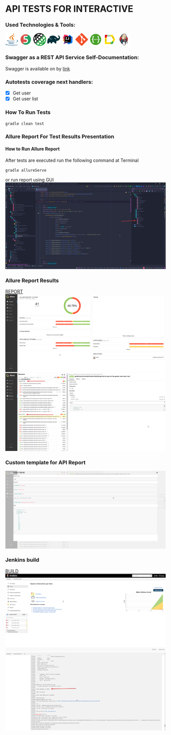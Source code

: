 # API TESTS FOR INTERACTIVE

### Used Technologies & Tools:
<p align="left">
<img height="40" width="40" src="images/logo/java-logo.svg" alt="java">
<img height="40" width="40" src="images/logo/JUnit5.svg" alt="junit5">
<img height="40" width="40" src="images/logo/rest-assured-logo.png" alt="rest-assured">
<img height="40" width="40" src="images/logo/gradle-logo.svg" alt="gradle">
<img height="40" width="40" src="images/logo/IDEA-logo.svg" alt="IDEA">
<img height="40" width="40" src="images/logo/git-logo.svg" alt="git">
<img height="40" width="40" src="images/logo/swagger-logo.png" alt="swagger">
<img height="40" width="40" src="images/logo/allure-Report-logo.svg" alt="allure">
<img height="40" width="40" src="images/logo/Jenkins.svg" alt="jenkins">
</p>

### Swagger as a REST API Service Self-Documentation:
Swagger is available on by [link](https://hr-challenge.interactivestandard.com/v3/swagger-ui/index.html?configUrl=%2Fv3%2Fapi-docs%2Fswagger-config&urls.primaryName=QA#/qa-test-controller)

### Autotests coverage next handlers:
- [X] Get user
- [X] Get user list

### How To Run Tests </br>
```bash
gradle clean test
```
### Allure Report For Test Results Presentation
#### How to Run Allure Report
After tests are executed run the following command at Terminal
```bash
gradle allureServe
```
or run report using GUI
![image](images/screens/allureServe.png)

### Allure Report Results
[REPORT](https://jenkins.autotests.cloud/job/interactive-api-tests/4/allure/)
![image](images/screens/allure_overview.png)
![image](images/screens/allure_behaviors.png)
### Custom template for API Report
![image](images/screens/allure_custom_template_for_response.png)

### Jenkins build
[BUILD](https://jenkins.autotests.cloud/job/interactive-api-tests/4/)
![image](images/screens/Jenkins_overview.png)
![image](images/screens/Jenkins_console.png)
